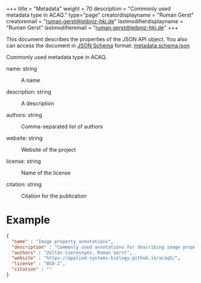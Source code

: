 +++
title = "Metadata"
weight = 70
description = "Commonly used metadata type in ACAQ."
type="page"
creatordisplayname = "Ruman Gerst"
creatoremail = "ruman.gerst@leibniz-hki.de"
lastmodifierdisplayname = "Ruman Gerst"
lastmodifieremail = "ruman.gerst@leibniz-hki.de"
+++



This document describes the properties of the JSON API object. You also can access
the document in [JSON Schema](https://json-schema.org/) format: [metadata.schema.json](https://applied-systems-biology.github.io/acaq5/schemas/metadata.schema.json)

<div class="panel-body">
 <section class="json-schema-description">
  <p>
   Commonly used metadata type in ACAQ.
  </p>
 </section>
 <section class="json-schema-properties">
  <dl>
   <dt data-property-name="name">
    <span class="json-property-name">
     name:
    </span>
    <span class="json-property-type">
     string
    </span>
    <span class="json-property-range" title="Value limits">
    </span>
    <span class="json-property-required">
    </span>
   </dt>
   <dd>
    <p>
     A name
    </p>
    <div class="json-inner-schema">
    </div>
   </dd>
   <dt data-property-name="description">
    <span class="json-property-name">
     description:
    </span>
    <span class="json-property-type">
     string
    </span>
    <span class="json-property-range" title="Value limits">
    </span>
    <span class="json-property-required">
    </span>
   </dt>
   <dd>
    <p>
     A description
    </p>
    <div class="json-inner-schema">
    </div>
   </dd>
   <dt data-property-name="authors">
    <span class="json-property-name">
     authors:
    </span>
    <span class="json-property-type">
     string
    </span>
    <span class="json-property-range" title="Value limits">
    </span>
    <span class="json-property-required">
    </span>
   </dt>
   <dd>
    <p>
     Comma-separated list of authors
    </p>
    <div class="json-inner-schema">
    </div>
   </dd>
   <dt data-property-name="website">
    <span class="json-property-name">
     website:
    </span>
    <span class="json-property-type">
     string
    </span>
    <span class="json-property-range" title="Value limits">
    </span>
    <span class="json-property-required">
    </span>
   </dt>
   <dd>
    <p>
     Website of the project
    </p>
    <div class="json-inner-schema">
    </div>
   </dd>
   <dt data-property-name="license">
    <span class="json-property-name">
     license:
    </span>
    <span class="json-property-type">
     string
    </span>
    <span class="json-property-range" title="Value limits">
    </span>
    <span class="json-property-required">
    </span>
   </dt>
   <dd>
    <p>
     Name of the license
    </p>
    <div class="json-inner-schema">
    </div>
   </dd>
   <dt data-property-name="citation">
    <span class="json-property-name">
     citation:
    </span>
    <span class="json-property-type">
     string
    </span>
    <span class="json-property-range" title="Value limits">
    </span>
    <span class="json-property-required">
    </span>
   </dt>
   <dd>
    <p>
     Citation for the publication
    </p>
    <div class="json-inner-schema">
    </div>
   </dd>
  </dl>
 </section>
</div>

# Example

```json
{
  "name" : "Image property annotations",
  "description" : "Commonly used annotations for describing image properties",
  "authors" : "Zoltán Cseresnyés, Ruman Gerst",
  "website" : "https://applied-systems-biology.github.io/acaq5/",
  "license" : "BSD-2",
  "citation" : ""
}
```

